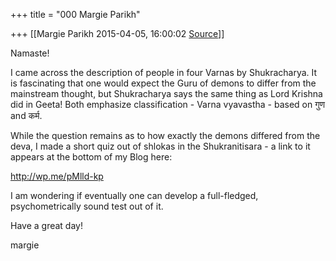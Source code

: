 +++
title = "000 Margie Parikh"

+++
[[Margie Parikh	2015-04-05, 16:00:02 [Source](https://groups.google.com/g/samskrita/c/-f6TokrkjaI)]]



Namaste!

  

I came across the description of people in four Varnas by Shukracharya. It is fascinating that one would expect the Guru of demons to differ from the mainstream thought, but Shukracharya says the same thing as Lord Krishna did in Geeta! Both emphasize classification - Varna vyavastha - based on गुण and कर्म.

  

While the question remains as to how exactly the demons differed from the deva, I made a short quiz out of shlokas in the Shukranitisara - a link to it appears at the bottom of my Blog here:

  

<http://wp.me/pMlld-kp>

  

I am wondering if eventually one can develop a full-fledged, psychometrically sound test out of it.

  

Have a great day!

margie

